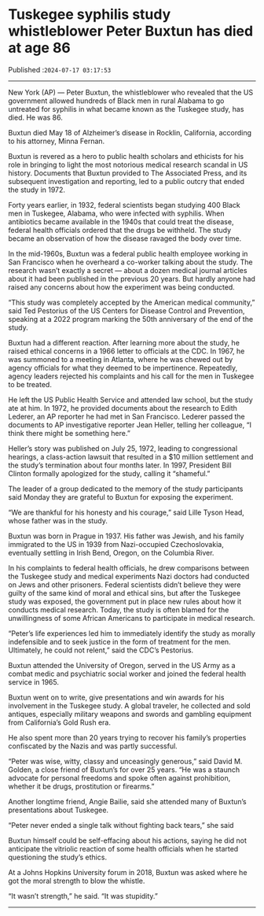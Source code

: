 # Tuskegee syphilis study whistleblower Peter Buxtun has died at age 86

Published :`2024-07-17 03:17:53`

---

New York (AP) — Peter Buxtun, the whistleblower who revealed that the US government allowed hundreds of Black men in rural Alabama to go untreated for syphilis in what became known as the Tuskegee study, has died. He was 86.

Buxtun died May 18 of Alzheimer’s disease in Rocklin, California, according to his attorney, Minna Fernan.

Buxtun is revered as a hero to public health scholars and ethicists for his role in bringing to light the most notorious medical research scandal in US history. Documents that Buxtun provided to The Associated Press, and its subsequent investigation and reporting, led to a public outcry that ended the study in 1972.

Forty years earlier, in 1932, federal scientists began studying 400 Black men in Tuskegee, Alabama, who were infected with syphilis. When antibiotics became available in the 1940s that could treat the disease, federal health officials ordered that the drugs be withheld. The study became an observation of how the disease ravaged the body over time.

In the mid-1960s, Buxtun was a federal public health employee working in San Francisco when he overheard a co-worker talking about the study. The research wasn’t exactly a secret — about a dozen medical journal articles about it had been published in the previous 20 years. But hardly anyone had raised any concerns about how the experiment was being conducted.

“This study was completely accepted by the American medical community,” said Ted Pestorius of the US Centers for Disease Control and Prevention, speaking at a 2022 program marking the 50th anniversary of the end of the study.

Buxtun had a different reaction. After learning more about the study, he raised ethical concerns in a 1966 letter to officials at the CDC. In 1967, he was summoned to a meeting in Atlanta, where he was chewed out by agency officials for what they deemed to be impertinence. Repeatedly, agency leaders rejected his complaints and his call for the men in Tuskegee to be treated.

He left the US Public Health Service and attended law school, but the study ate at him. In 1972, he provided documents about the research to Edith Lederer, an AP reporter he had met in San Francisco. Lederer passed the documents to AP investigative reporter Jean Heller, telling her colleague, “I think there might be something here.”

Heller’s story was published on July 25, 1972, leading to congressional hearings, a class-action lawsuit that resulted in a $10 million settlement and the study’s termination about four months later. In 1997, President Bill Clinton formally apologized for the study, calling it “shameful.”

The leader of a group dedicated to the memory of the study participants said Monday they are grateful to Buxtun for exposing the experiment.

“We are thankful for his honesty and his courage,” said Lille Tyson Head, whose father was in the study.

Buxtun was born in Prague in 1937. His father was Jewish, and his family immigrated to the US in 1939 from Nazi-occupied Czechoslovakia, eventually settling in Irish Bend, Oregon, on the Columbia River.

In his complaints to federal health officials, he drew comparisons between the Tuskegee study and medical experiments Nazi doctors had conducted on Jews and other prisoners. Federal scientists didn’t believe they were guilty of the same kind of moral and ethical sins, but after the Tuskegee study was exposed, the government put in place new rules about how it conducts medical research. Today, the study is often blamed for the unwillingness of some African Americans to participate in medical research.

“Peter’s life experiences led him to immediately identify the study as morally indefensible and to seek justice in the form of treatment for the men. Ultimately, he could not relent,” said the CDC’s Pestorius.

Buxtun attended the University of Oregon, served in the US Army as a combat medic and psychiatric social worker and joined the federal health service in 1965.

Buxtun went on to write, give presentations and win awards for his involvement in the Tuskegee study. A global traveler, he collected and sold antiques, especially military weapons and swords and gambling equipment from California’s Gold Rush era.

He also spent more than 20 years trying to recover his family’s properties confiscated by the Nazis and was partly successful.

“Peter was wise, witty, classy and unceasingly generous,” said David M. Golden, a close friend of Buxtun’s for over 25 years. “He was a staunch advocate for personal freedoms and spoke often against prohibition, whether it be drugs, prostitution or firearms.”

Another longtime friend, Angie Bailie, said she attended many of Buxtun’s presentations about Tuskegee.

“Peter never ended a single talk without fighting back tears,” she said

Buxtun himself could be self-effacing about his actions, saying he did not anticipate the vitriolic reaction of some health officials when he started questioning the study’s ethics.

At a Johns Hopkins University forum in 2018, Buxtun was asked where he got the moral strength to blow the whistle.

“It wasn’t strength,” he said. “It was stupidity.”

---

